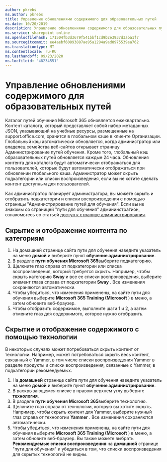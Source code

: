 ```yaml
---
author: pkrebs
ms.author: pkrebs
title: Управление обновлениями содержимого для образовательных путей
ms.date: 10/20/2019
description: Управление обновлениями содержимого для образовательных путей
ms.service: sharepoint online
ms.openlocfilehash: 171504fb3d3679f541bbf1cd9b2e3937d3aba1f7
ms.sourcegitcommit: ee4aebf60893887ae95a1294a9ad8975539ea762
ms.translationtype: MT
ms.contentlocale: ru-RU
ms.lasthandoff: 09/23/2020
ms.locfileid: "48234551"
---
```

# <a name="manage-learning-pathways-content-updates"></a>Управление обновлениями содержимого для образовательных путей
Каталог путей обучения Microsoft 365 обновляется ежеквартально. Контент каталога, который представляет собой набор метаданных JSON, указывающий на учебные ресурсы, размещенные на support.office.com, хранится в глобальном кэше в клиенте Организации. Глобальный кэш автоматически обновляется, когда администратор или владелец семейства веб-сайтов открывает страницу Администрирование путей обучения. Кроме того, глобальный кэш образовательных путей обновляется каждые 24 часа. Обновления контента для каталога будут автоматически отображаться для пользователей, которые будут автоматически отображаться при обновлении глобального кэша. Администратор может скрыть подкатегории или списки воспроизведения, если вы не хотите сделать контент доступным для пользователей.

Как администратор планирует администратора, вы можете скрыть и отобразить подкатегории и списки воспроизведения с помощью страницы "Администрирование путей для обучения". Если вы не знакомы со страницей "пути для обучения" админинстратион, ознакомьтесь со статьей [доступ к странице администрирования](custom_accessadmin.md).

## <a name="hide-and-unhide-content-by-category"></a>Скрытие и отображение контента по категориям
1. На домашней странице сайта пути для обучения наведите указатель на меню **домой** и выберите пункт **обучение администрирование**.
2. В разделе **пути обучения Microsoft 365**выберите подкатегорию.
3. Щелкните глаз справа от подкатегории или списка воспроизведения, который требуется скрыть. Например, чтобы скрыть категорию **Sway** и все ее списки воспроизведения, выберите элемент глаза справа от подкатегории **Sway** . Все изменения сохраняются автоматически.
4. Чтобы убедиться, что изменения применены, на сайте пути для обучения выберите **Microsoft 365 Training (Microsoft** ) в меню, а затем обновите веб-браузер.
5. Чтобы отобразить содержимое, выполните шаги 1 и 2, а затем отмените глаз для содержимого, которое нужно отобразить.

## <a name="to-hide-and-unhide-content-by-technology"></a>Скрытие и отображение содержимого с помощью технологии
В некоторых случаях может потребоваться скрыть контент от технологии. Например, может потребоваться скрыть весь контент, связанный с Yammer, в том числе списки воспроизведения Yammer в разделе продукты и списки воспроизведения, связанные с Yammer, в подкатегории рекомендуемых.

1. На **домашней** странице сайта пути для обучения наведите указатель на меню **домой** и выберите пункт **обучение администрирование**.
2. В раскрывающемся списке в правом верхнем углу выберите **технология**.
3. В разделе **пути обучения Microsoft 365**выберите технологию.
4. Щелкните глаз справа от технологии, которую вы хотите скрыть. Например, чтобы скрыть контент для Yammer, выберите нужный глаз справа от технологии **Yammer** . Все изменения сохраняются автоматически.
5. Чтобы убедиться, что изменения применены, на сайте пути для обучения выберите **Microsoft 365 Training (Microsoft** ) в меню, а затем обновите веб-браузер. Вы также можете выбрать **Рекомендуемые списки воспроизведения** на **домашней** странице "пути для обучения" и убедиться в том, что списки воспроизведения для скрытых технологий не видны.

